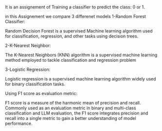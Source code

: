 It is an assignement of Training a classifier to predict the class: 0 or 1.

in this Assignement we compare 3 differenet models 
1-Random Forest Classifier:

Random Decision Forest is a supervised Machine learning algorithm used for classification, regression, and other tasks using decision trees.

2-K-Nearest Neighbor:

The K-Nearest Neighbors (KNN) algorithm is a supervised machine learning method employed to tackle classification and regression problem

3-Logistic Regression:

Logistic regression is a supervised machine learning algorithm widely used for binary classification tasks.


Using F1 score as evaluation metric:

F1 score is a measure of the harmonic mean of precision and recall. Commonly used as an evaluation metric in binary and multi-class classification and LLM evaluation, the F1 score integrates precision and recall into a single metric to gain a better understanding of model performance.

